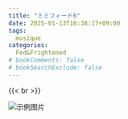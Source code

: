 ```yaml
---
title: "ミミフィード6"
date: 2025-01-13T16:38:17+09:00
tags:
  musique
categories:
  Fed&Frightened
# bookComments: false
# bookSearchExclude: false
---
```



{{< br >}}


![示例图片](/images/music_vol6.png)
